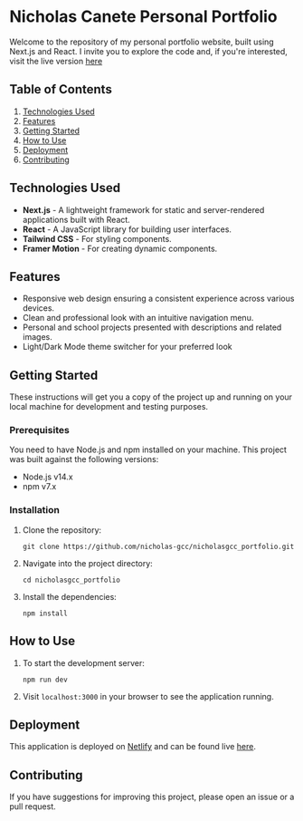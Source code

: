 # Nicholas Canete Personal Portfolio

Welcome to the repository of my personal portfolio website, built using Next.js and React. I invite you to explore the code and, if you're interested, visit the live version [here](https://nicholasgcc.dev)

## Table of Contents

1. [Technologies Used](#technologies-used)
2. [Features](#features)
3. [Getting Started](#getting-started)
4. [How to Use](#how-to-use)
5. [Deployment](#deployment)
6. [Contributing](#contributing)

## Technologies Used

- **Next.js** - A lightweight framework for static and server-rendered applications built with React.
- **React** - A JavaScript library for building user interfaces.
- **Tailwind CSS** - For styling components.
- **Framer Motion** - For creating dynamic components.

## Features

- Responsive web design ensuring a consistent experience across various devices.
- Clean and professional look with an intuitive navigation menu.
- Personal and school projects presented with descriptions and related images.
- Light/Dark Mode theme switcher for your preferred look

## Getting Started

These instructions will get you a copy of the project up and running on your local machine for development and testing purposes.

### Prerequisites

You need to have Node.js and npm installed on your machine. This project was built against the following versions:

- Node.js v14.x
- npm v7.x

### Installation

1. Clone the repository:
    ```
    git clone https://github.com/nicholas-gcc/nicholasgcc_portfolio.git
    ```
2. Navigate into the project directory:
    ```
    cd nicholasgcc_portfolio
    ```
3. Install the dependencies:
    ```
    npm install
    ```

## How to Use

1. To start the development server:
    ```
    npm run dev
    ```
2. Visit `localhost:3000` in your browser to see the application running.

## Deployment

This application is deployed on [Netlify](https://www.netlify.com) and can be found live [here](https://nicholasgcc.dev).

## Contributing

If you have suggestions for improving this project, please open an issue or a pull request.

